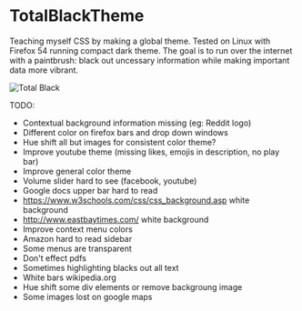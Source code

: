 # TotalBlackTheme

Teaching myself CSS by making a global theme. Tested on Linux
with Firefox 54 running compact dark theme. The goal is to run
over the internet with a paintbrush: black out uncessary
information while making important data more vibrant. 

![Total Black](http://i.imgur.com/L6xgpTd.jpg)

TODO:

- Contextual background information missing (eg: Reddit logo)
- Different color on firefox bars and drop down windows
- Hue shift all but images for consistent color theme?
- Improve youtube theme (missing likes, emojis in description,
        no play bar)
- Improve general color theme
- Volume slider hard to see (facebook, youtube)
- Google docs upper bar hard to read
- https://www.w3schools.com/css/css_background.asp white background
- http://www.eastbaytimes.com/ white background
- Improve context menu colors
- Amazon hard to read sidebar
- Some menus are transparent
- Don't effect pdfs
- Sometimes highlighting blacks out all text
- White bars wikipedia.org
- Hue shift some div elements or remove backgroung image
- Some images lost on google maps
